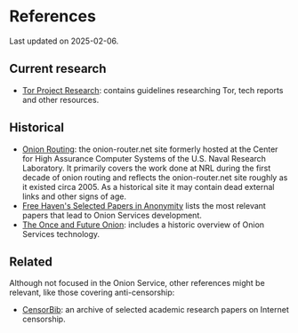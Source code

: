 # References

Last updated on 2025-02-06.

## Current research

* [Tor Project Research](https://research.torproject.org/): contains guidelines
  researching Tor, tech reports and other resources.

## Historical

* [Onion Routing](https://www.onion-router.net/): the onion-router.net site
  formerly hosted at the Center for High Assurance Computer Systems of the U.S.
  Naval Research Laboratory. It primarily covers the work done at NRL during
  the first decade of onion routing and reflects the onion-router.net site
  roughly as it existed circa 2005. As a historical site it may contain dead
  external links and other signs of age.
* [Free Haven's Selected Papers in Anonymity](https://www.freehaven.net/anonbib/)
  lists the most relevant papers that lead to Onion Services development.
* [The Once and Future Onion](https://link.springer.com/chapter/10.1007/978-3-319-66402-6_3):
  includes a historic overview of Onion Services technology.

## Related

Although not focused in the Onion Service, other references might be relevant,
like those covering anti-censorship:

* [CensorBib](https://censorbib.nymity.ch/): an archive of selected academic
  research papers on Internet censorship.

